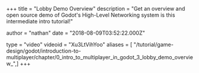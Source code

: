+++
title = "Lobby Demo Overview"
description = "Get an overview and open source demo of Godot's High-Level Networking system is this intermediate intro tutorial!"

author = "nathan"
date = "2018-08-09T03:52:22.000Z"

type = "video"
videoid = "Xu3LtVihYoo"
aliases = [ "/tutorial/game-design/godot/introduction-to-multiplayer/chapter/0_intro_to_multiplayer_in_godot_3_lobby_demo_overview_",]
+++
